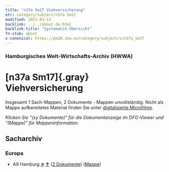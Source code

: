 ```yaml
---
title: "n37a Sm17 Viehversicherung"
etr: category/subject/n37a Sm17
modified: 2021-03-13
backlink: ../../about.de.html
backlink-title: "Systematik-Übersicht"
fn-stub: about
x-canonical: https://pm20.zbw.eu/category/subject/s/n37a_Sm17
---
```


### Hamburgisches Welt-Wirtschafts-Archiv (HWWA)
# [n37a Sm17]{.gray}&#8201; Viehversicherung&#160; 




Insgesamt 1 Sach-Mappen, 2 Dokumente - Mappen unvollständig.
Nicht als Mappe aufbereitetes Material finden Sie unter [digitalisierte Microfilme](/film/h1_sh.de.html).

_Klicken Sie "(xy Dokumente)" für die Dokumentanzeige im DFG-Viewer und "(Mappe)" für Mappeninformation._

## Sacharchiv




### Europa

- A9 Hamburg [**&nearr;**](../../../geo/i/140905/about.de.html "Hamburg (alle Mappen)") [**&uarr;**](../../../geo/about.de.html#A9 "Ländersystematik") (<a href="https://pm20.zbw.eu/dfgview/sh/140905,145752" title="über: Hamburg : Viehversicherung" target="_blank">2 Dokumente</a>) ([Mappe](../../../../folder/sh/1409xx/140905/1457xx/145752/about.de.html))


